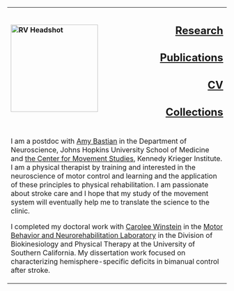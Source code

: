 <!-- ---
# 
# title: Rini Varghese
--- -->

<table><th>
<p align="left">
  <img width="200" src="https://raw.githubusercontent.com/rinivarg/rinivarg.github.io/main/_data/RVarghese_professional-removebg_smaller_even.jpg" 
  alt="RV Headshot">
</p></th>
<th>
<h2 align="right"><a href="http://rinivarg.github.io/research/">Research</a></h2>
<h2 align="right"><a href="http://rinivarg.github.io/publications/">Publications</a></h2>
<h2 align="right"><a href="http://rinivarg.github.io/cv/">CV</a></h2>
<h2 align="right"><a href="http://rinivarg.github.io/collections/">Collections</a></h2>
</th><tr><td colspan=2>
      
I am a postdoc with [Amy Bastian](https://www.hopkinsmedicine.org/profiles/details/amy-bastian) in the Department of Neuroscience, Johns Hopkins University School of Medicine and [the Center for Movement Studies](https://www.kennedykrieger.org/research/centers-labs-cores/center-for-movement-studies), Kennedy Krieger Institute. I am a physical therapist by training and interested in the neuroscience of motor control and learning and the application of these principles to physical rehabilitation. I am passionate about stroke care and I hope that my study of the movement system will eventually help me to translate the science to the clinic. 

I completed my doctoral work with [Carolee Winstein](https://pt.usc.edu/faculty/carolee-j-winstein-phd-pt-fapta/) in the [Motor Behavior and Neurorehabilitation Laboratory](https://www.mbnl.usc.edu) in the Division of Biokinesiology and Physical Therapy at the University of Southern California. My dissertation work focused on characterizing hemisphere-specific deficits in bimanual control after stroke.
      
</td></tr>

